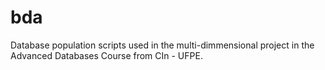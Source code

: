 # bda

Database population scripts used in the multi-dimmensional project in the Advanced Databases Course from CIn - UFPE.

